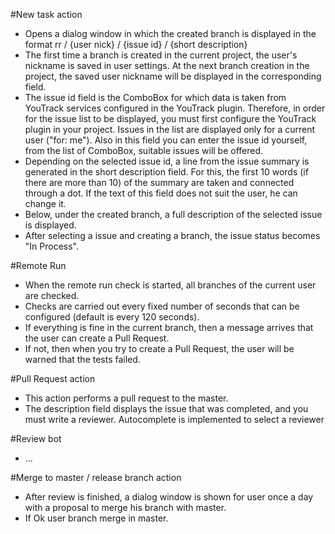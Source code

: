 #New task action
* Opens a dialog window in which the created branch is displayed in the format 
rr / {user nick} / {issue id} / {short description}
* The first time a branch is created in the current project, the user's nickname is saved in user settings. 
At the next branch creation in the project, the saved user nickname will be displayed in the corresponding field.
* The issue id field is the ComboBox for which data is taken from YouTrack services configured in the YouTrack plugin. 
Therefore, in order for the issue list to be displayed, you must first configure the YouTrack plugin in your project. 
Issues in the list are displayed only for a current user ("for: me"). Also in this field you can enter the issue 
id yourself, from the list of ComboBox, suitable issues will be offered.
* Depending on the selected issue id, a line from the issue summary is generated in the short description field. 
For this, the first 10 words (if there are more than 10) of the summary are taken and connected through a dot. 
If the text of this field does not suit the user, he can change it.
* Below, under the created branch, a full description of the selected issue is displayed.
* After selecting a issue and creating a branch, the issue status becomes "In Process".

#Remote Run  
* When the remote run check is started, all branches of the current user are checked.
* Checks are carried out every fixed number of seconds that can be configured (default is every 120 seconds).
* If everything is fine in the current branch, then a message arrives that the user can create a Pull Request.
* If not, then when you try to create a Pull Request, the user will be warned that the tests failed.

#Pull Request action
* This action performs a pull request to the master.
* The description field displays the issue that was completed, and you must write a reviewer. Autocomplete 
is implemented to select a reviewer

#Review bot
* ...

#Merge to master / release branch action
* After review is finished, a dialog window is shown for user once a day with a proposal to merge his branch with master.
* If Ok user branch merge in master.